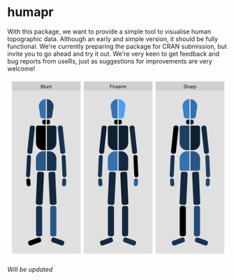 # humapr

With this package, we want to provide a simple tool to visualise human topographic data. Although an early and simple version, it should be fully functional. We're currently preparing the package for CRAN submission, but invite you to go ahead and try it out. We're very keen to get feedback and bug reports from useRs, just as suggestions for improvements are very welcome!

![Example of a humap_body with simulated injury data, tabulated by type of force](/public_figures/example_wrapped_trauma.png)

*Will be updated*